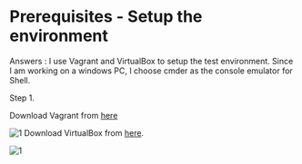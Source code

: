# Prerequisites - Setup the environment

Answers : I use Vagrant and VirtualBox to setup the test environment. Since I am working on a windows PC, I choose cmder as the console emulator for Shell.

Step 1.

Download Vagrant from [here](https://www.vagrantup.com/)

![1](https://github.com/allenz16/hiring-engineers/blob/solutions-engineer/screenshots/1.png)
Download VirtualBox from [here](https://www.virtualbox.org/).

![1](https://github.com/allenz16/hiring-engineers/blob/solutions-engineer/screenshots/10.png)

